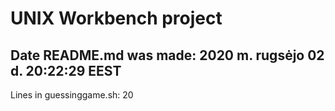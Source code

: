 # UNIX Workbench project
## Date README.md was made: 2020 m. rugsėjo 02 d. 20:22:29 EEST
Lines in guessinggame.sh: 20
